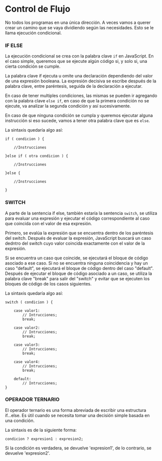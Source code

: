 # Control de Flujo

No todos los programas en una única dirección. A veces vamos a querer crear un camino que se vaya dividiendo según las necesidades. Esto se le llama ejecución condicional.


### IF ELSE
La ejecución condicional se crea con la palabra clave `if` en JavaScript. En el caso simple, queremos que se ejecute algún código si, y solo si, una cierta condición se cumple.

La palabra clave if ejecuta u omite una declaración dependiendo del valor de una expresión booleana. La expresión decisiva se escribe después de la palabra clave, entre paréntesis, seguida de la declaración a ejecutar.

En caso de tener multiples condiciones, las mismas se pueden ir agregando con la palabra clave `else if`, en caso de que la primera condición no se ejecute, va analizar la segunda condición y así sucesivamente.

En caso de que ninguna condición se cumpla y queremos ejecutar alguna instrucción si eso sucede, vamos a tener otra palabra clave que es `else`. 

La sintaxis quedaría algo así:

```
if ( condicion ) {

    //Instrucciones

}else if ( otra condicion ) { 

    //Instrucciones

}else {

    //Instrucciones

}
```

### SWITCH

A parte de la sentencia if else, también estaría la sentencia `switch`, se utiliza para evaluar una expresión y ejecutar el código correspondiente al caso que coincida con el valor de esa expresión.

Primero, se evalúa la expresión que se encuentra dentro de los paréntesis del switch. Después de evaluar la expresión, JavaScript buscará un caso dedntro del switch cuyo valor coincida exactamente con el valor de la expresión.

Si se encuentra un caso que coincide, se ejecutará el bloque de código asociado a ese caso. Si no se encuentra ninguna coincidencia y hay un caso "default", se ejecutará el bloque de código dentro del caso "default".  
Después de ejecutar el bloque de código asociado a un caso, se utiliza la palabra clave "break" para salir del "switch" y evitar que se ejecuten los bloques de código de los casos siguientes.

La sintaxis quedaría algo así:

```
switch ( condicion ) {

    case valor1:
        // Intrucciones;
        break;

    case valor2:
        // Intrucciones;
        break;

    case valor3:
        // Intrucciones;
        break;

    case valor4:
        // Intrucciones;
        break;

    default:
        // Intrucciones;
}
```

### OPERADOR TERNARIO

El operador ternario es una forma abreviada de escribir una estructura if...else. Es útil cuando se necesita tomar una decisión simple basada en una condición.

La sintaxis es de la siguiente forma:

```
condicion ? expresion1 : expresion2;
```

Si la condición es verdadera, se devuelve 'expresion1', de lo contrario, se devuelve 'expresion2'.

